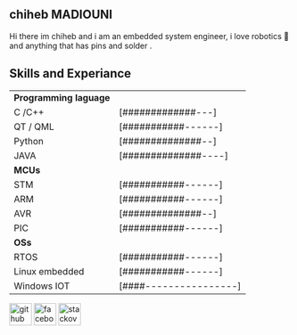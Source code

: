 ## chiheb MADIOUNI
Hi there im chiheb and i am an embedded system engineer, i love robotics :robot: and anything that has pins and solder . 

## Skills and Experiance
|  |  |
| ------------- | ------------- |
|**Programming laguage**|
| C /C++     | [#############---]  |
| QT / QML   | [###########------]  | 
| Python     | [##############--]   |
| JAVA       | [##############----]  |
| **MCUs**   |  |
 |STM        | [###########------]   | 
 | ARM       | [###########------]  | 
 | AVR       | [##############--]  | 
 | PIC       | [###########------] | 
 |**OSs**
 | RTOS      | [###########------]  | 
 |Linux embedded      |[###########------]|
 |Windows IOT| [####----------------]|

 




[<img src='https://cdn.jsdelivr.net/npm/simple-icons@3.0.1/icons/github.svg' alt='github' height='40'>](https://github.com/ChihebMadiouni)  [<img src='https://cdn.jsdelivr.net/npm/simple-icons@3.0.1/icons/facebook.svg' alt='facebook' height='40'>](https://www.facebook.com//Chihebmad)  [<img src='https://cdn.jsdelivr.net/npm/simple-icons@3.0.1/icons/stackoverflow.svg' alt='stackoverflow' height='40'>](https://stackoverflow.com/users/10974923)  



